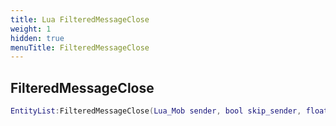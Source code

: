 ```yaml
---
title: Lua FilteredMessageClose
weight: 1
hidden: true
menuTitle: FilteredMessageClose
---
```

## FilteredMessageClose
```lua
EntityList:FilteredMessageClose(Lua_Mob sender, bool skip_sender, float dist, uint32 type, number filter, const char *message); -- void
```